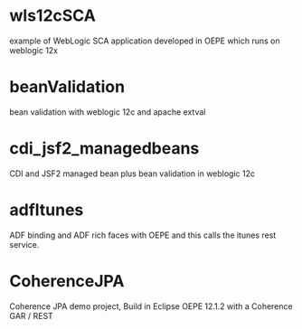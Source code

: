 wls12cSCA	
==========
example of WebLogic SCA application developed in OEPE which runs on weblogic 12x

beanValidation
==============
bean validation with weblogic 12c and apache extval

cdi_jsf2_managedbeans
=====================
CDI and JSF2 managed bean plus bean validation in weblogic 12c

adfItunes
=========
ADF binding and ADF rich faces with OEPE and this calls the itunes rest service. 


CoherenceJPA
============
Coherence JPA demo project, Build in Eclipse OEPE 12.1.2 with a Coherence GAR / REST
